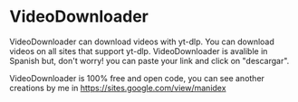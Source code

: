 # VideoDownloader
VideoDownloader can download videos with yt-dlp. You can download videos on all sites that support yt-dlp.
VideoDownloader is avalible in Spanish but, don't worry! you can paste your link and click on "descargar".

VideoDownloader is 100% free and open code, you can see another creations by me in https://sites.google.com/view/manidex
